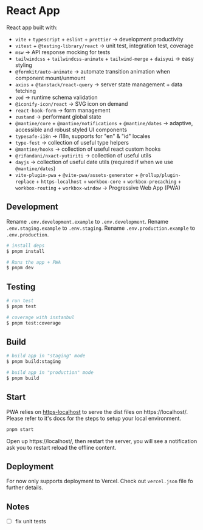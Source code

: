 # React App

React app built with:

- `vite` + `typescript` + `eslint` + `prettier` -> development productivity
- `vitest` + `@testing-library/react` -> unit test, integration test, coverage
- `msw` -> API response mocking for tests
- `tailwindcss` + `tailwindcss-animate` + `tailwind-merge` + `daisyui` -> easy styling
- `@formkit/auto-animate` -> automate transition animation when component mount/unmount
- `axios` + `@tanstack/react-query` -> server state management + data fetching
- `zod` -> runtime schema validation
- `@iconify-icon/react` -> SVG icon on demand
- `react-hook-form` -> form management
- `zustand` -> performant global state
- `@mantine/core` + `@mantine/notifications` + `@mantine/dates` -> adaptive, accessible and robust styled UI components
- `typesafe-i18n` -> i18n, supports for "en" & "id" locales
- `type-fest` -> collection of useful type helpers
- `@mantine/hooks` -> collection of useful react custom hooks
- `@rifandani/nxact-yutiriti` -> collection of useful utils
- `dayjs` -> collection of useful date utils (required if when we use `@mantine/dates`)
- `vite-plugin-pwa` + `@vite-pwa/assets-generator` + `@rollup/plugin-replace` + `https-localhost` + `workbox-core` + `workbox-precaching` + `workbox-routing` + `workbox-window` -> Progressive Web App (PWA)

## Development

Rename `.env.development.example` to `.env.development`.
Rename `.env.staging.example` to `.env.staging`.
Rename `.env.production.example` to `.env.production`.

```bash
# install deps
$ pnpm install

# Runs the app + PWA
$ pnpm dev
```

## Testing

```bash
# run test
$ pnpm test

# coverage with instanbul
$ pnpm test:coverage
```

## Build

```bash
# build app in "staging" mode
$ pnpm build:staging

# build app in "production" mode
$ pnpm build
```

## Start

PWA relies on [https-localhost](https://github.com/daquinoaldo/https-localhost) to serve the dist files on https://localhost/.
Please refer to it's docs for the steps to setup your local environment.

```bash
pnpm start
```

Open up https://localhost/, then restart the server, you will see a notification ask you to restart reload the offline content.

## Deployment

For now only supports deployment to Vercel.
Check out `vercel.json` file fo further details.

## Notes

- [ ] fix unit tests
